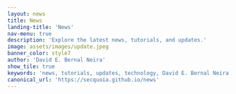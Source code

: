 ```yaml
---
layout: news
title: News
landing-title: 'News'
nav-menu: true
description: 'Explore the latest news, tutorials, and updates.'
image: assets/images/update.jpeg
banner_color: style7
author: 'David E. Bernal Neira'
show_tile: true
keywords: 'news, tutorials, updates, technology, David E. Bernal Neira'
canonical_url: 'https://secquoia.github.io/news'
---
```


<!-- markdownlint-disable MD033 -->

<div class='sk-ww-linkedin-page-post' data-embed-id='25538864'></div>
<script src='https://widgets.sociablekit.com/linkedin-page-posts/widget.js' defer></script>
